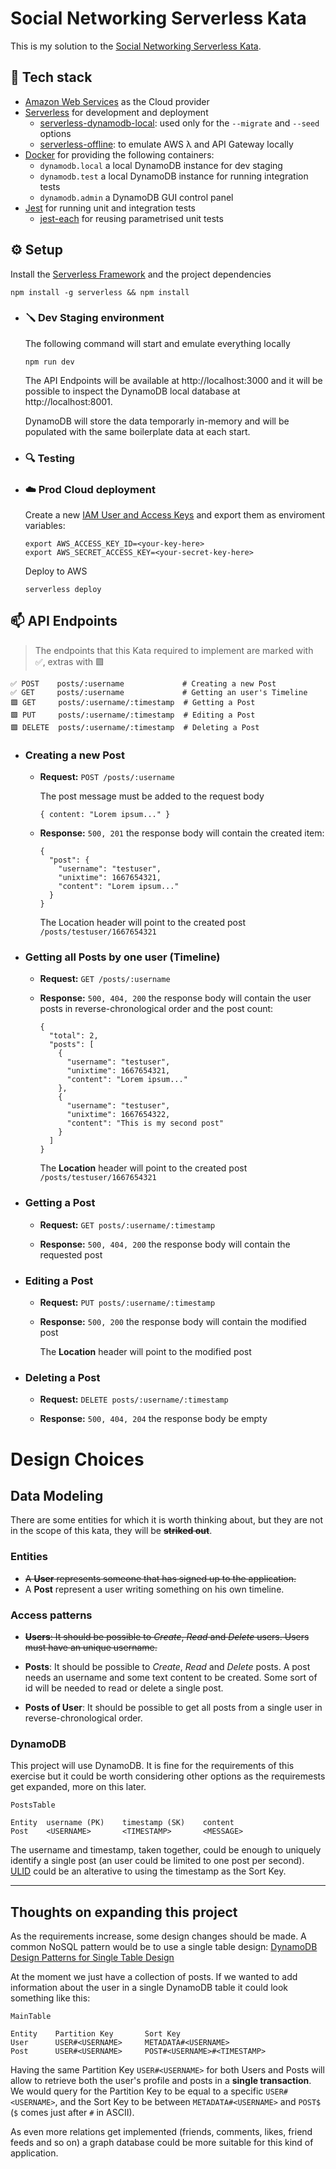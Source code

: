 # Social Networking Serverless Kata

This is my solution to the [Social Networking Serverless Kata](https://github.com/claranet-ch/social-networking-serverless-kata).

## 🧪 Tech stack

- [Amazon Web Services](https://aws.amazon.com/) as the Cloud provider
- [Serverless](https://www.serverless.com/) for development and deployment
  - [serverless-dynamodb-local](https://www.serverless.com/plugins/serverless-dynamodb-local): used only for the `--migrate` and `--seed` options
  - [serverless-offline](https://www.serverless.com/plugins/serverless-offline): to emulate AWS λ and API Gateway locally
- [Docker](https://www.docker.com/) for providing the following containers:
  - `dynamodb.local` a local DynamoDB instance for dev staging
  - `dynamodb.test` a local DynamoDB instance for running integration tests
  - `dynamodb.admin` a DynamoDB GUI control panel
- [Jest](https://jestjs.io/) for running unit and integration tests
  - [jest-each](https://www.npmjs.com/package/jest-each) for reusing parametrised unit tests


## ⚙️ Setup

Install the [Serverless Framework](https://www.serverless.com/framework/docs/getting-started) and the project dependencies

    npm install -g serverless && npm install

- ### 🪛 Dev Staging environment

  The following command will start and emulate everything locally

      npm run dev

  The API Endpoints will be available at http://localhost:3000 and it will be possible to inspect the DynamoDB local database at http://localhost:8001.
  
  DynamoDB will store the data temporarly in-memory and will be populated with the same boilerplate data at each start.

- ### 🔍 Testing

- ### ☁️ Prod Cloud deployment

  Create a new [IAM User and Access Keys](https://www.serverless.com/framework/docs/providers/aws/guide/credentials#create-an-iam-user-and-access-key) and export them as enviroment variables:

      export AWS_ACCESS_KEY_ID=<your-key-here>
      export AWS_SECRET_ACCESS_KEY=<your-secret-key-here>

  Deploy to AWS

      serverless deploy


## 📫 API Endpoints

> The endpoints that this Kata required to implement are marked with ✅, extras with 🟪

    ✅ POST    posts/:username             # Creating a new Post      
    ✅ GET     posts/:username             # Getting an user's Timeline     
    🟪 GET     posts/:username/:timestamp  # Getting a Post     
    🟪 PUT     posts/:username/:timestamp  # Editing a Post    
    🟪 DELETE  posts/:username/:timestamp  # Deleting a Post 


- ### Creating a new Post

  - **Request:** `POST /posts/:username`
  
    The post message must be added to the request body

        { content: "Lorem ipsum..." }

  - **Response:** `500, 201` the response body will contain the created item:

        {
          "post": {
            "username": "testuser",
            "unixtime": 1667654321,
            "content": "Lorem ipsum..."
          }
        }

    The Location header will point to the created post `/posts/testuser/1667654321`

- ### Getting all Posts by one user (Timeline)

  - **Request:** `GET /posts/:username` 

  - **Response:** `500, 404, 200` the response body will contain the user posts in reverse-chronological order and the post count:

        {
          "total": 2,
          "posts": [
            {
              "username": "testuser",
              "unixtime": 1667654321,
              "content": "Lorem ipsum..."
            },
            {
              "username": "testuser",
              "unixtime": 1667654322,
              "content": "This is my second post"
            }
          ]
        }

    The **Location** header will point to the created post `/posts/testuser/1667654321`

- ### Getting a Post

  - **Request:** `GET posts/:username/:timestamp`

  - **Response:** `500, 404, 200` the response body will contain the requested post

- ### Editing a Post

  - **Request:** `PUT posts/:username/:timestamp`

  - **Response:** `500, 200` the response body will contain the modified post

    The **Location** header will point to the modified post

- ### Deleting a Post

  - **Request:** `DELETE posts/:username/:timestamp`

  - **Response:** `500, 404, 204` the response body be empty


 



# Design Choices

## Data Modeling

There are some entities for which it is worth thinking about, but they are not in the scope of this kata, they will be ~~**striked out**~~.

### Entities

- ~~A **User** represents someone that has signed up to the application.~~
- A **Post** represent a user writing something on his own timeline.

### Access patterns

- ~~**Users**: It should be possible to *Create*, *Read* and *Delete* users. Users must have an unique username.~~
  
- **Posts**: It should be possible to *Create*, *Read* and *Delete* posts. A post needs an username and some text content to be created. Some sort of id will be needed to read or delete a single post.

- **Posts of User**: It should be possible to get all posts from a single user in reverse-chronological order.

### DynamoDB

This project will use DynamoDB. It is fine for the requirements of this exercise but it could be worth considering other options as the requiremests get expanded, more on this later.

```
PostsTable

Entity  username (PK)    timestamp (SK)    content
Post    <USERNAME>       <TIMESTAMP>       <MESSAGE>
```

The username and timestamp, taken together, could be enough to uniquely identify a single post (an user could be limited to one post per second). [ULID](https://github.com/ulid/spec) could be an alterative to using the timestamp as the Sort Key.

---

## Thoughts on expanding this project

As the requirements increase, some design changes should be made. A common NoSQL pattern would be to use a single table design: [DynamoDB Design Patterns for Single Table Design](https://www.serverlesslife.com/DynamoDB_Design_Patterns_for_Single_Table_Design.html)

At the moment we just have a collection of posts. If we wanted to add information about the user in a single DynamoDB table it could look something like this:

```
MainTable

Entity    Partition Key       Sort Key
User      USER#<USERNAME>     METADATA#<USERNAME>
Post      USER#<USERNAME>     POST#<USERNAME>#<TIMESTAMP>
```

Having the same Partition Key `USER#<USERNAME>` for both Users and Posts will allow to retrieve both the user's profile and posts in a **single transaction**. We would query for the Partition Key to be equal to a specific `USER#<USERNAME>`, and the Sort Key to be between `METADATA#<USERNAME>` and `POST$` (`$` comes just after `#` in ASCII).

As even more relations get implemented (friends, comments, likes, friend feeds and so on) a graph database could be more suitable for this kind of application.
